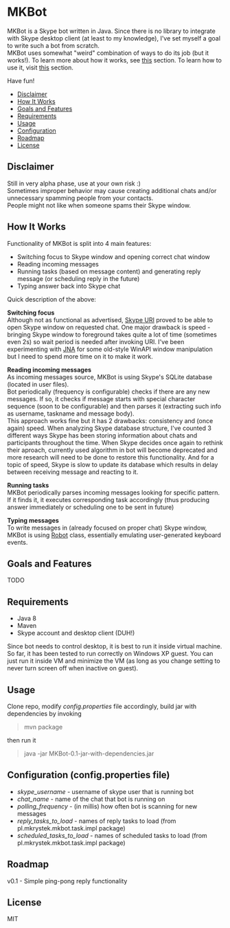 MKBot
===

MKBot is a Skype bot written in Java. Since there is no library to integrate with Skype desktop client (at least to my knowledge), I've set myself a goal to write such a bot from scratch.  
MKBot uses somewhat "weird" combination of ways to do its job (but it works!). To learn more about how it works, see [this](#how) section.
To learn how to use it, visit [this](#usage) section.

Have fun!

* [Disclaimer](#disclaimer)
* [How It Works](#how)
* [Goals and Features](#goals)
* [Requirements](#requirements)
* [Usage](#usage)
* [Configuration](#configuration)
* [Roadmap](#roadmap)
* [License](#license)

<a name="disclaimer"/>Disclaimer
---
 Still in very alpha phase, use at your own risk :)  
 Sometimes improper behavior may cause creating additional chats and/or unnecessary spamming people from your contacts.  
 People might not like when someone spams their Skype window.  

## <a name="how"/>How It Works

 Functionality of MKBot is split into 4 main features:
 * Switching focus to Skype window and opening correct chat window
 * Reading incoming messages
 * Running tasks (based on message content) and generating reply message (or scheduling reply in the future)
 * Typing answer back into Skype chat

Quick description of the above:

**Switching focus**  
Although not as functional as advertised, [Skype URI](https://msdn.microsoft.com/en-us/library/dn745878.aspx) proved to be able to open Skype window on requested chat. One major drawback is speed - bringing Skype window to foreground takes quite a lot of time (sometimes even 2s) so wait period is needed after invoking URI.
I've been experimenting with [JNA](https://github.com/java-native-access/jna) for some old-style WinAPI window manipulation but I need to spend more time on it to make it work.

**Reading incoming messages**  
As incoming messages source, MKBot is using Skype's SQLite database (located in user files).  
Bot periodically (frequency is configurable) checks if there are any new messages. If so, it checks if message starts with special character sequence (soon to be configurable) and then parses it (extracting such info as username, taskname and message body).  
This approach works fine but it has 2 drawbacks: consistency and (once again) speed. When analyzing Skype database structure, I've counted 3 different ways Skype has been storing information about chats and participants throughout the time. When Skype decides once again to rethink their aproach, currently used algorithm in bot will become deprecated and more research will need to be done to restore this functionality. And for a topic of speed, Skype is slow to update its database which results in delay between receiving message and reacting to it.

**Running tasks**  
MKBot periodically parses incoming messages looking for specific pattern. If it finds it, it executes corresponding task accordingly (thus producing answer immediately or scheduling one to be sent in future)

**Typing messages**  
To write messages in (already focused on proper chat) Skype window, MKBot is using [Robot](https://docs.oracle.com/javase/8/docs/api/java/awt/Robot.html) class, essentially emulating user-generated keyboard events.

## <a name="goals"/>Goals and Features

TODO

## <a name="requirements"/>Requirements
* Java 8
* Maven
* Skype account and desktop client (DUH!)

Since bot needs to control desktop, it is best to run it inside virtual machine. So far, it has been tested to run correctly on Windows XP guest. You can just run it inside VM and minimize the VM (as long as you change setting to never turn screen off when inactive on guest).

## <a name="usage"/>Usage
Clone repo, modify *config.properties* file accordingly, build jar with dependencies by invoking

> mvn package
 
then run it

> java -jar MKBot-0.1-jar-with-dependencies.jar

## <a name="configuration"/>Configuration (config.properties file)
 * *skype_username* - username of skype user that is running bot
 * *chat_name* - name of the chat that bot is running on
 * *polling_frequency* - (in millis) how often bot is scanning for new messages
 * *reply_tasks_to_load* - names of reply tasks to load (from pl.mkrystek.mkbot.task.impl package)
 * *scheduled_tasks_to_load* - names of scheduled tasks to load (from pl.mkrystek.mkbot.task.impl package)

## <a name="roadmap"/>Roadmap

v0.1 - Simple ping-pong reply functionality

## <a name="license"/>License
MIT
